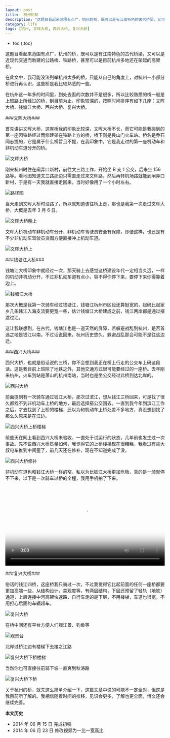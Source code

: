 ```yaml
---
layout: post
title:  杭州的桥
description: "这题目看起来范围有点广，杭州的桥，既可以是有江南特色的古代桥梁，又可以是近现代交通而新建的公路桥、铁路桥，甚至可以是目前杭州多地还在架起的高架桥。"
category: life
tags: [杭州, 文晖大桥, 西兴大桥, 复兴大桥]
---
```


* toc
{:toc}

这题目看起来范围有点广，杭州的桥，既可以是有江南特色的古代桥梁，又可以是近现代交通而新建的公路桥、铁路桥，甚至可以是目前杭州多地还在架起的高架桥。

在此文中，我可能没法列举杭州太多的桥，只能从自己的角度上，对杭州一小部分桥进行再认识，这些桥是我比较熟悉的一些。

在杭州这一年多的时间里，到处去逛的次数并不是很多，所以比较熟悉的桥一般是上班路上所经过的桥，到目前为止，印象较深的，按照时间排序有如下几座：文晖大桥、钱塘江大桥、西兴大桥、复兴大桥。

###文晖大桥###

首先讲讲文晖大桥，这座桥我的印象比较深，文晖大桥不长，而它可能是我碰到的第一座因铁路经过而修建架在铁路上方的桥，桥下则是艮山门火车站。桥名是乔石同志提的，它是属于什么桥暂且不提，在我印象中，它是我走过的第一座机动车和非机动车道分开的桥。

![文晖大桥]({{site.IMG_PATH}}/bridge-in-hangzhou-01.jpg_640)

刚来杭州时住在闸弄口新村，前往文三路工作，开始坐 B 支 1 公交，后来坐 156 路等。看地图知道文三路那边只需直走过来文晖路，然后再转机场路就能到闸弄口新村，于是有一天我就直接走回来，当时好像用了一个小时左右。

![路径图]({{site.IMG_PATH}}/bridge-in-hangzhou-02.jpg_640)

当天走到文晖大桥时没路了，所以就知道该往桥上走，那也是我第一次走过文晖大桥，大概是去年 3 月 6 日。

![文晖大桥晚上]({{site.IMG_PATH}}/bridge-in-hangzhou-03.jpg_640)

文晖大桥机动车非机动车分开，非机动车驾驶员安全有保障，即便这样，也还是有不少非机动车驾驶员贪图方便直接冲上机动车道。

![文晖大桥上]({{site.IMG_PATH}}/bridge-in-hangzhou-04.jpg_640)

###钱塘江大桥###

钱塘江大桥印象中就经过一次，那天骑上去感觉这桥建设年代一定相当久远，一样的机动非机动分开，不过非机动车道有点小，容不得你停下来，要停下来你得靠着边上。

![钱塘江大桥]({{site.IMG_PATH}}/bridge-in-hangzhou-05.jpg_640)

那次大概是我第一次骑车经过钱塘江，钱塘江杭州市区段还算挺宽的，起码比起家乡几条韩江入海支流要更宽一些，估计钱塘江大桥建成之前，钱江两岸都是通过摆渡过江。

这让我联想到，在古代，钱塘江也是一道天然的屏障，若躲避战乱到杭州，是否首选之地是钱江以南。不过话说回来，杭州历史悠久，躲避战乱那会可能不是往这边迁。

###西兴大桥###

西兴大桥，也就是俗话说的三桥，你不会想到我正在桥上行走的公交车上码这段话。这是我目前上班除了地铁之外，其他交通方式很可能要经过的一座桥。去年刚来杭州，火车到站是萧山的杭州南站，当时也是坐公交经过此桥到达北岸的。

![西兴大桥]({{site.IMG_PATH}}/bridge-in-hangzhou-06.jpg_640)

前面提到有一次骑车通过钱江大桥，那次过滨江，想从钱江三桥回来，可是找了很久都找不到非机动车上桥的地方，最后选择搭公交回去。一直到我今年到滨江工作之后，才去找到了上桥的楼梯，还以为和机动车上桥处差不多地方，真没想到找了那么久原来是在江边。

![西兴大桥上桥楼梯]({{site.IMG_PATH}}/bridge-in-hangzhou-07.jpg_640)

前些天在网上看到西兴大桥未验收、一直处于试运行的状态，几年前也发生过一次事故。先不说西兴大桥质量如何，我觉得它的上桥楼梯现在很糟糕，我看过有些大叔电车推到中间歪了，前几天还在修补，现在不知道完成了没。

![西兴大桥修补]({{site.IMG_PATH}}/bridge-in-hangzhou-08.jpg_640)

非机动车道也和钱江大桥一样的窄，私以为比钱江大桥更加危险，真的是一骑就停不下来，以下是一次骑车过桥的全程，我用手机拍了下来。

<link href="http://vjs.zencdn.net/4.12/video-js.css" rel="stylesheet" />

<script src="http://vjs.zencdn.net/4.12/video.js"></script>

<video id="MY_VIDEO_1" class="video-js vjs-default-skin" width="640" height="480" controls="" preload="auto" poster="{{site.IMG_PATH}}//bridge-in-hangzhou-09.jpg" data-setup="{}">
 <source src="{{site.IMG_PATH}}//the_third_bridge_of_qiantang.mp4" type="video/mp4" />
</video>
<style>
.video-js {
    width: 100% !important;
    height: auto !important;
}
.video-js:after {
    content: '.';
    display: block;
    position: relative;
    padding: 0;
    padding-top: 100%; /* set this to (height/width)*100% (eg. 56%=16:9, 75%=4:3) */
    margin: 0 0 0 -100%;
    visibility: hidden;
    height: 0;
}
.vjs-poster {
    position: absolute;
    top: 0;
    bottom: 0;
    right: 0;
    left: 0;
}
</style>

###复兴大桥###

俗话的钱江四桥，这座桥我只骑过一次，不过我觉得它比起前面的任何一座桥都要更加高端一些，从结构设计，美观度等，有两层结构，下层还预留了轻轨（地铁）通道，上层连接中河高架快速路，自行车走的是下层，不用楼梯，车道也很宽，不用担心后面的车辆超车。

![复兴大桥]({{site.IMG_PATH}}/bridge-in-hangzhou-10.jpg_640)

在桥中间还有平台方便人们观江景、钓鱼等

![观景台]({{site.IMG_PATH}}/bridge-in-hangzhou-11.jpg_640)

北岸过桥江边有楼梯下去接之江路

![复兴大桥下桥楼梯]({{site.IMG_PATH}}/bridge-in-hangzhou-12.jpg_640)

当然你也可直接往前骑下坡一直爽到秋涛路

![复兴大桥下桥]({{site.IMG_PATH}}/bridge-in-hangzhou-13.jpg_640)

关于杭州的桥，就先这么简单介绍一下，这篇文章中说的可能不一定全对，但这是我目前所了解的。我相信随着时间的推移，见识会更多，了解也更全面，博文还会继续完善。

**本文历史**

* 2014 年 06 月 15 日 完成初稿
* 2014 年 06 月 23 日 修改视频为一比一宽高比
